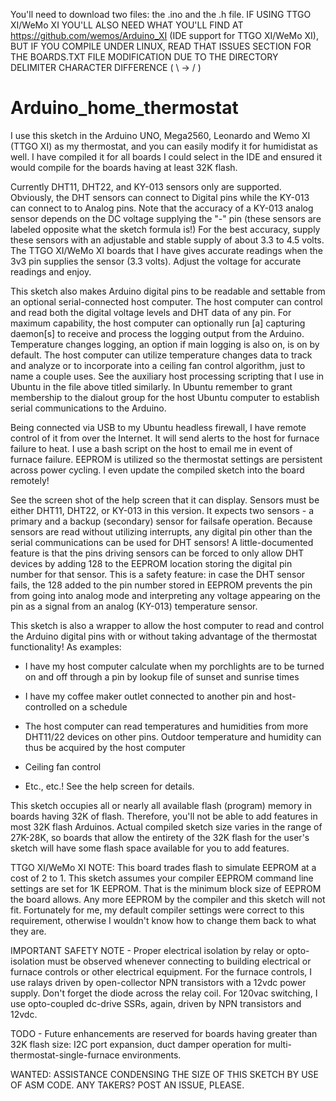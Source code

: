 You'll need to download two files: the .ino and the .h file.  IF USING TTGO XI/WeMo XI YOU'LL ALSO NEED WHAT YOU'LL FIND AT   https://github.com/wemos/Arduino_XI  (IDE support for TTGO XI/WeMo XI), BUT IF YOU COMPILE UNDER LINUX, READ THAT ISSUES SECTION FOR THE BOARDS.TXT FILE MODIFICATION DUE TO THE DIRECTORY DELIMITER CHARACTER DIFFERENCE ( \ -> / ) 
# Arduino_home_thermostat
I use this sketch in the Arduino UNO, Mega2560, Leonardo and Wemo XI (TTGO XI) as my thermostat, and you can easily modify it for humidistat as well.  I have compiled it for all boards I could select in the IDE and ensured it would compile for the boards having at least 32K flash.

Currently DHT11, DHT22, and KY-013 sensors only are supported.  Obviously, the DHT sensors can connect to Digital pins while the KY-013 can connect to to Analog pins. Note that the accuracy of a KY-013 analog sensor depends on the DC voltage supplying the "-" pin (these sensors are labeled opposite what the sketch formula is!)  For the best accuracy, supply these sensors with an adjustable and stable supply of about 3.3 to 4.5 volts.  The TTGO XI/WeMo XI boards that I have gives accurate readings when the 3v3 pin supplies the sensor (3.3 volts).  Adjust the voltage for accurate readings and enjoy.

This sketch also makes Arduino digital pins to be readable and settable from an optional serial-connected host computer.  The host computer can control and read both the digital voltage levels and DHT data of any pin.  For maximum capability, the host computer can optionally run [a] capturing daemon[s] to receive and process the logging output from the Arduino.  Temperature changes logging, an option if main logging is also on, is on by default.  The host computer can utilize temperature changes data to track and analyze or to incorporate into a ceiling fan control algorithm, just to name a couple uses.  See the auxiliary host processing scripting that I use in Ubuntu in the file above titled similarly.  In Ubuntu remember to grant membership to the dialout group for the host Ubuntu computer to establish serial communications to the Arduino.

Being connected via USB to my Ubuntu headless firewall, I have remote control of it from over the Internet.  It will send alerts to the host for furnace failure to heat. I use a bash script on the host to email me in event of furnace failure.  EEPROM is utilized so the thermostat settings are persistent across power cycling.  I even update the compiled sketch into the board remotely!

See the screen shot of the help screen that it can display.  Sensors must be either DHT11, DHT22, or KY-013 in this version.  It expects two sensors - a primary and a backup (secondary) sensor for failsafe operation.  Because sensors are read without utilizing interrupts, any digital pin other than the serial communications can be used for DHT sensors!  A little-documented feature is that the pins driving sensors can be forced to only allow DHT devices by adding 128 to the EEPROM location storing the digital pin number for that sensor.  This is a safety feature: in case the DHT sensor fails, the 128 added to the pin number stored in EEPROM prevents the pin from going into analog mode and interpreting any voltage appearing on the pin as a signal from an analog (KY-013) temperature sensor.

This sketch is also a wrapper to allow the host computer to read and control the Arduino digital pins with or without taking advantage of the thermostat functionality!  As examples:

-  I have my host computer calculate when my porchlights are to be turned on and off through a pin by lookup file of sunset and sunrise times

-  I have my coffee maker outlet connected to another pin and host-controlled on a schedule 

-  The host computer can read temperatures and humidities from more DHT11/22 devices on other pins.  Outdoor temperature and humidity can thus be acquired by the host computer

-  Ceiling fan control

-  Etc., etc.!  See the help screen for details.

This sketch occupies all or nearly all available flash (program) memory in boards having 32K of flash.  Therefore, you'll not be able to add features in most 32K flash Arduinos.  Actual compiled sketch size varies in the range of 27K-28K, so boards that allow the entirety of the 32K flash for the user's sketch will have some flash space available for you to add features.

TTGO XI/WeMo XI NOTE:  This board trades flash to simulate EEPROM at a cost of 2 to 1.  This sketch assumes your compiler EEPROM command line settings are set for 1K EEPROM.  That is the minimum block size of EEPROM the board allows.  Any more EEPROM by the compiler and this sketch will not fit.  Fortunately for me, my default compiler settings were correct to this requirement, otherwise I wouldn't know how to change them back to what they are.

IMPORTANT SAFETY NOTE - Proper electrical isolation by relay or opto-isolation must be observed whenever connecting to building electrical or furnace controls or other electrical equipment.  For the furnace controls, I use ralays driven by open-collector NPN transistors with a 12vdc power supply.  Don't forget the diode across the relay coil.  For 120vac switching, I use opto-coupled dc-drive SSRs, again, driven by NPN transistors and 12vdc.

TODO - Future enhancements are reserved for boards having greater than 32K flash size: I2C port expansion, duct damper operation for multi-thermostat-single-furnace environments.

WANTED:  ASSISTANCE CONDENSING THE SIZE OF THIS SKETCH BY USE OF ASM CODE.  ANY TAKERS?  POST AN ISSUE, PLEASE.

